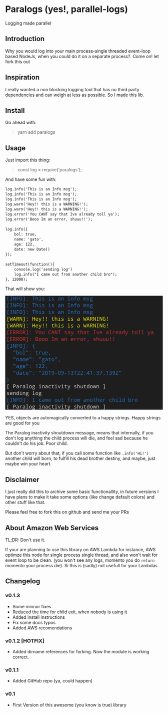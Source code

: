 # Paralogs (yes!, parallel-logs)
Logging made parallel

## Introduction
Why you would log into your main process-single threaded event-loop based NodeJs, when you could do it on a separate process?.
Come on! let fork this out

## Inspiration
I really wanted a non blocking logging tool that has no third party dependencies and can weigh at less as possible.
So I made this lib.

## Install
Go ahead with:
> yarn add paralogs

## Usage
Just import this thing:
> const log = require('paralogs');

And have some fun with: 
```
log.info('This is an Info msg');
log.info('This is an Info msg');
log.info('This is an Info msg');
log.warn('Hey!! this is a WARNING!');
log.warn('Hey!! this is a WARNING!');
log.error('You CANT say that Ive already toll ya');
log.error('Booo Im an error, shuuu!!');

log.info({
    bol: true,
    name: 'gato',
    age: 122,
    date: new Date()
});

setTimeout(function(){
    console.log('sending log') 
    log.info("I came out from another child bro"); 
}, 12000);
```
That will show you:

![alt text](https://raw.githubusercontent.com/Mystogab/common/master/paralogs_screenshot.png.png "sample")

YES, objects are automagically converted to a happy strings. Happy strings are good for you

The Paralog inactivity shoutdown message, means that internally, if you don't log anything the child process will die, and feel sad because he couldn't do his job. Poor child.

But don't worry about that, if you call some function like `.info('Hi!')` another child will born, to fulfill his dead brother destiny, and maybe, just maybe win your heart.

## Disclaimer
I just really did this to archive some basic functionallity, in future versions I have plans to make it take some options (like change default colors) and other stuff like that. 

Please feel free to fork this on github and send me your PRs

## About Amazon Web Services
TL;DR: Don't use it.

If your are planning to use this library on AWS Lambda for instance, AWS optimze this node for single process single thread, and also won't wait for event loop to be clean. (you won't see any logs, momento you do `return` momento your process die).
Si this is (sadly) not usefull for your Lambdas.

## Changelog

### v0.1.3
- Some minnor fixes
- Reduced the time for child exit, when nobody is using it
- Added install instructions
- Fix some docs typos
- Added AWS recomendations

### v0.1.2 [HOTFIX]
- Added dirname references for forking. Now the module is working correct.

### v0.1.1
- Added GitHub repo (ya, could happen)

### v0.1
- First Version of this awesome (you know is true) library